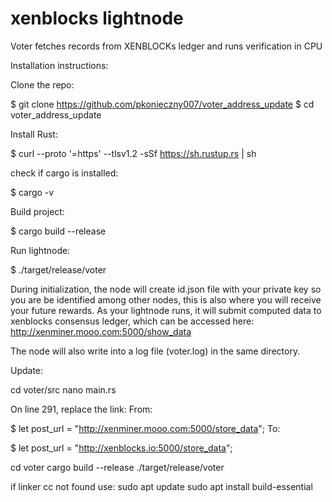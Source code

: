 # xenblocks lightnode
Voter fetches records from XENBLOCKs ledger and runs verification in CPU 

Installation instructions:

Clone the repo:

$ git clone https://github.com/pkonieczny007/voter_address_update
$ cd voter_address_update

Install Rust:

$ curl --proto '=https' --tlsv1.2 -sSf https://sh.rustup.rs | sh

check if cargo is installed:

$ cargo -v 

Build project:

$ cargo build --release

Run lightnode:

$ ./target/release/voter

During initialization, the node will create id.json file with your private key so you are be identified among other nodes,
this is also where you will receive your future rewards.
As your lightnode runs, it will submit computed data to xenblocks consensus ledger, which can be accessed here:
http://xenminer.mooo.com:5000/show_data

The node will also write into a log file (voter.log) in the same directory.


Update:

cd voter/src
nano main.rs

On line 291, replace the link:
From:

$ let post_url = "http://xenminer.mooo.com:5000/store_data";
To: 

$ let post_url = "http://xenblocks.io:5000/store_data";

cd voter
cargo build --release
./target/release/voter

if linker cc not found use:
sudo apt update
sudo apt install build-essential

